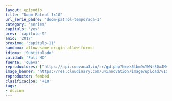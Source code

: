```yaml
---
layout: episodio
title: "Doom Patrol 1x10"
url_serie_padre: 'doom-patrol-temporada-1'
category: 'series'
capitulo: 'yes'
prev: 'capitulo-9'
anio: '2017'
proximo: 'capitulo-11'
sandbox: allow-same-origin allow-forms
idioma: 'Subtitulado'
calidad: 'Full HD'
fuente: 'cueva'
reproductores: ["https://api.cuevana3.io/rr/gd.php?h=ek5lbm9xYWNrS0xJMVp5b21KREk0dFBLbjVkaHhkRGdrOG1jbnBpUnhhS1Z5SlI4aktPd3U4eVlxS210ekx2ZjBhbDBkM1cwdDhxc3VaYVlsS3ZZeGRHU3FadVkyUT09"]
image_banner: 'https://res.cloudinary.com/u4innovation/image/upload/v1564118443/doom-patrol-banner-min_fds0b1.jpg'
reproductor: fembed
clasificacion: '+10'
tags:
- Accion
---
```












